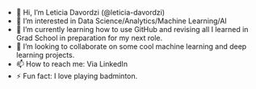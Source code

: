 - 👋 Hi, I’m Leticia Davordzi (@leticia-davordzi)
- 👀 I’m interested in Data Science/Analytics/Machine Learning/AI
- 🌱 I’m currently learning how to use GitHub and revising all I learned in Grad School in preparation for my next role.
- 💞️ I’m looking to collaborate on some cool machine learning and deep learning projects.
- 📫 How to reach me: Via LinkedIn
- ⚡ Fun fact: I love playing badminton.

<!---
leticia-davordzi/leticia-davordzi is a ✨ special ✨ repository because its `README.md` (this file) appears on your GitHub profile.
You can click the Preview link to take a look at your changes.
--->
